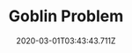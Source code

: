 ---
templateKey: blog-post
featuredpost: false
date: 2020-03-01T03:43:43.711Z
featuredimage: /img/quest_bg5.png
imgBg: quest_bg5
title: Goblin Problem
description: There's a goblin blocking the path to the Witch's Hut. There must be some way to get him to move... Perhaps I should seek out more information on Goblins.
reward: Wizard buildings available. Dark shrines now accessible in Witch's Hut.
tags:
  - Railroad
  - Dark Talisman Quest
  - Henchman
  - Witch's Hut
  - Void Mayonnaise. Magic Ink
  - Wizard
---